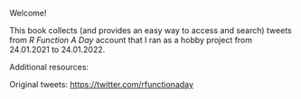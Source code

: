 Welcome! 

This book collects (and provides an easy way to access and search) tweets from *R Function A Day* account that I ran as a hobby project from 24.01.2021 to 24.01.2022.

Additional resources:

Original tweets: https://twitter.com/rfunctionaday

